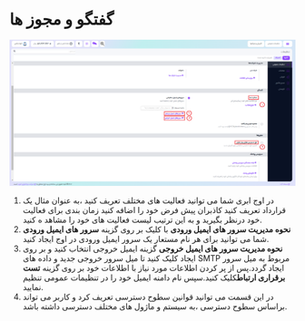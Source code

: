 # گفتگو و مجوز ها

![](img/setting_discust.png)
1) در اوج ابری شما می توانید فعالیت های مختلف تعریف کنید ،به عنوان مثال یک قرارداد تعریف کنید کاذبران پیش فرض خود را اضافه کنید زمان بندی برای فعالیت خود درنظر بگیرید و به این ترتیب لیست فعالیت های خود را مشاهد ه کنید.
2) **نحوه مدیریت سرور های ایمیل ورودی**
 با کلیک بر روی گزینه **سرور های ایمیل ورودی** شما می توانید برای هر نام مستعار یک سرور ایمیل ورودی در اوج ایجاد کنید.
3) **نحوه مدیریت سرور های ایمیل خروجی**
 گزینه ایمیل خروجی انتخاب کنید و بر روی ایجاد کلیک کنید تا میل سرور خروجی جدید و داده های SMTP مربوط به میل سرور ایجاد گردد.پس از پر کردن اطلاعات مورد نیاز با اطلاعات خود بر روی گزینه **تست برقراری ارتباط**کلیک کنید.سپس نام دامنه ایمیل خود را در تنظیمات عمومی تنظیم نمایید.
4) در این قسمت می توانید قوانین سطوح دسترسی تعریف کرد و کاربر می تواند براساس سطوح دسترسی ،به سیستم و ماژول های مختلف دسترسی داشته باشد.